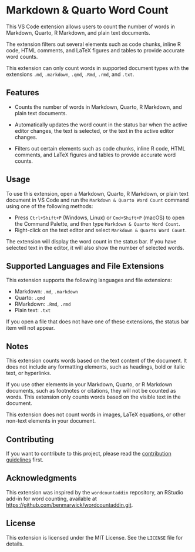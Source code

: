 # Markdown & Quarto Word Count

This VS Code extension allows users to count the number of words in Markdown, Quarto, R Markdown, and plain text documents.

The extension filters out several elements such as code chunks, inline R code, HTML comments, and LaTeX figures and tables to provide accurate word counts.

This extension can only count words in supported document types with the extensions `.md`, `.markdown`, `.qmd`, `.Rmd`, `.rmd`, and `.txt`.

## Features

- Counts the number of words in Markdown, Quarto, R Markdown, and plain text documents.

- Automatically updates the word count in the status bar when the active editor changes, the text is selected, or the text in the active editor changes.
- Filters out certain elements such as code chunks, inline R code, HTML comments, and LaTeX figures and tables to provide accurate word counts.

## Usage

To use this extension, open a Markdown, Quarto, R Markdown, or plain text document in VS Code and run the `Markdown & Quarto Word Count` command using one of the following methods:

- Press `Ctrl+Shift+P` (Windows, Linux) or `Cmd+Shift+P` (macOS) to open the Command Palette, and then type `Markdown & Quarto Word Count`.
- Right-click on the text editor and select `Markdown & Quarto Word Count`.

The extension will display the word count in the status bar. If you have selected text in the editor, it will also show the number of selected words.

## Supported Languages and File Extensions

This extension supports the following languages and file extensions:

- Markdown: `.md`, `.markdown`
- Quarto: `.qmd`
- RMarkdown: `.Rmd`, `.rmd`
- Plain text: `.txt`

If you open a file that does not have one of these extensions, the status bar item will not appear.

## Notes

This extension counts words based on the text content of the document. It does not include any formatting elements, such as headings, bold or italic text, or hyperlinks.

If you use other elements in your Markdown, Quarto, or R Markdown documents, such as footnotes or citations, they will not be counted as words. This extension only counts words based on the visible text in the document.

This extension does not count words in images, LaTeX equations, or other non-text elements in your document.

## Contributing

If you want to contribute to this project, please read the [contribution guidelines](CONTRIBUTING.md) first.

## Acknowledgments

This extension was inspired by the `wordcountaddin` repository, an RStudio add-in for word counting, available at https://github.com/benmarwick/wordcountaddin.git.

## License

This extension is licensed under the MIT License. See the `LICENSE` file for details.

